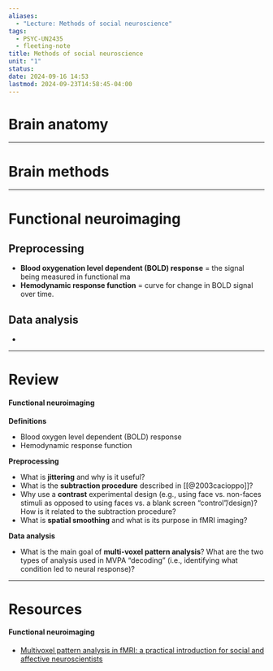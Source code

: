 ```yaml
---
aliases:
  - "Lecture: Methods of social neuroscience"
tags:
  - PSYC-UN2435
  - fleeting-note
title: Methods of social neuroscience
unit: "1"
status: 
date: 2024-09-16 14:53
lastmod: 2024-09-23T14:58:45-04:00
---
```

# Brain anatomy

---
# Brain methods


---
# Functional neuroimaging

## Preprocessing

- **Blood oxygenation level dependent (BOLD) response** = the signal being measured in functional ma
- **Hemodynamic response function** = curve for change in BOLD signal over time.

## Data analysis

- 

---
# Review

#### Functional neuroimaging

**Definitions**
- Blood oxygen level dependent (BOLD) response
- Hemodynamic response function 

**Preprocessing**

- What is **jittering** and why is it useful?
- What is the **subtraction procedure** described in [[@2003cacioppo]]?
- Why use a **contrast** experimental design (e.g., using face vs. non-faces stimuli as opposed to using faces vs. a blank screen “control”/design)? How is it related to the subtraction procedure?
- What is **spatial smoothing** and what is its purpose in fMRI imaging?

**Data analysis**
- What is the main goal of **multi-voxel pattern analysis**? What are the two types of analysis used in MVPA “decoding” (i.e., identifying what condition led to neural response)?

---
# Resources

#### Functional neuroimaging

- [Multivoxel pattern analysis in fMRI: a practical introduction for social and affective neuroscientists](https://academic.oup.com/scan/article/15/4/487/5824852)